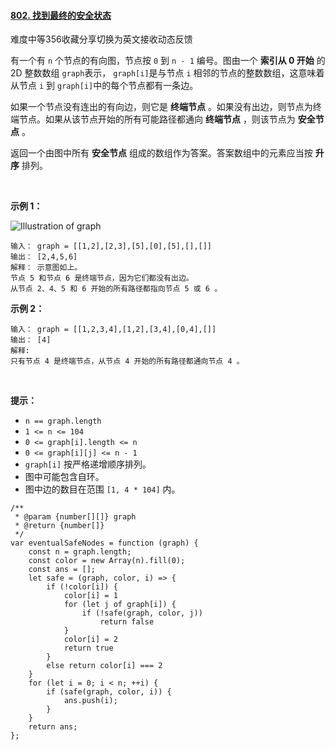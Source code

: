 #### [802. 找到最终的安全状态](https://leetcode.cn/problems/find-eventual-safe-states/)

难度中等356收藏分享切换为英文接收动态反馈

有一个有 `n` 个节点的有向图，节点按 `0` 到 `n - 1` 编号。图由一个 **索引从 0 开始** 的 2D 整数数组 `graph`表示， `graph[i]`是与节点 `i` 相邻的节点的整数数组，这意味着从节点 `i` 到 `graph[i]`中的每个节点都有一条边。

如果一个节点没有连出的有向边，则它是 **终端节点** 。如果没有出边，则节点为终端节点。如果从该节点开始的所有可能路径都通向 **终端节点** ，则该节点为 **安全节点** 。

返回一个由图中所有 **安全节点** 组成的数组作为答案。答案数组中的元素应当按 **升序** 排列。

 

**示例 1：**

![Illustration of graph](https://p3-juejin.byteimg.com/tos-cn-i-k3u1fbpfcp/04ea030bf19b4e2d96e9c79e76311044~tplv-k3u1fbpfcp-zoom-1.image)

```
输入： graph = [[1,2],[2,3],[5],[0],[5],[],[]]
输出： [2,4,5,6]
解释： 示意图如上。
节点 5 和节点 6 是终端节点，因为它们都没有出边。
从节点 2、4、5 和 6 开始的所有路径都指向节点 5 或 6 。
```

**示例 2：**

```
输入： graph = [[1,2,3,4],[1,2],[3,4],[0,4],[]]
输出： [4]
解释:
只有节点 4 是终端节点，从节点 4 开始的所有路径都通向节点 4 。
```

 

**提示：**

-   `n == graph.length`
-   `1 <= n <= 104`
-   `0 <= graph[i].length <= n`
-   `0 <= graph[i][j] <= n - 1`
-   `graph[i]` 按严格递增顺序排列。
-   图中可能包含自环。
-   图中边的数目在范围 `[1, 4 * 104]` 内。

```
/**
 * @param {number[][]} graph
 * @return {number[]}
 */
var eventualSafeNodes = function (graph) {
    const n = graph.length;
    const color = new Array(n).fill(0);
    const ans = [];
    let safe = (graph, color, i) => {
        if (!color[i]) {
            color[i] = 1
            for (let j of graph[i]) {
                if (!safe(graph, color, j))
                    return false
            }
            color[i] = 2
            return true
        }
        else return color[i] === 2
    }
    for (let i = 0; i < n; ++i) {
        if (safe(graph, color, i)) {
            ans.push(i);
        }
    }
    return ans;
};
```